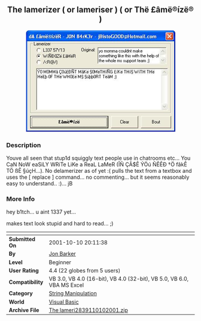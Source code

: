 ﻿<div align="center">

## The lamerizer \( or lameriser \) \( or Thë £âmë®ízë® \)

<img src="PIC200110101521276485.JPG">
</div>

### Description

Youve all seen that stup1d squiggly text people use in chatrooms etc... You CaN NoW eaSiLY WRiTe LiKe a ReaL LaMeR (ÎÑ ÇÃ$Ê ÝÖú ÑÊÊÐ †Ö fâkÊ TÖ ßÊ §úçH...). No delamerizer as of yet :( pulls the text from a textbox and uses the [ replace ] command... no commenting... but it seems reasonably easy to understand.. :)... jB
 
### More Info
 
hey b1tch... u aint 1337 yet...

makes text look stupid and hard to read... ;)


<span>             |<span>
---                |---
**Submitted On**   |2001-10-10 20:11:38
**By**             |[Jon Barker](https://github.com/Planet-Source-Code/PSCIndex/blob/master/ByAuthor/jon-barker.md)
**Level**          |Beginner
**User Rating**    |4.4 (22 globes from 5 users)
**Compatibility**  |VB 3\.0, VB 4\.0 \(16\-bit\), VB 4\.0 \(32\-bit\), VB 5\.0, VB 6\.0, VBA MS Excel
**Category**       |[String Manipulation](https://github.com/Planet-Source-Code/PSCIndex/blob/master/ByCategory/string-manipulation__1-5.md)
**World**          |[Visual Basic](https://github.com/Planet-Source-Code/PSCIndex/blob/master/ByWorld/visual-basic.md)
**Archive File**   |[The lameri2839110102001\.zip](https://github.com/Planet-Source-Code/jon-barker-the-lamerizer-or-lameriser-or-th-m-z__1-27972/archive/master.zip)








